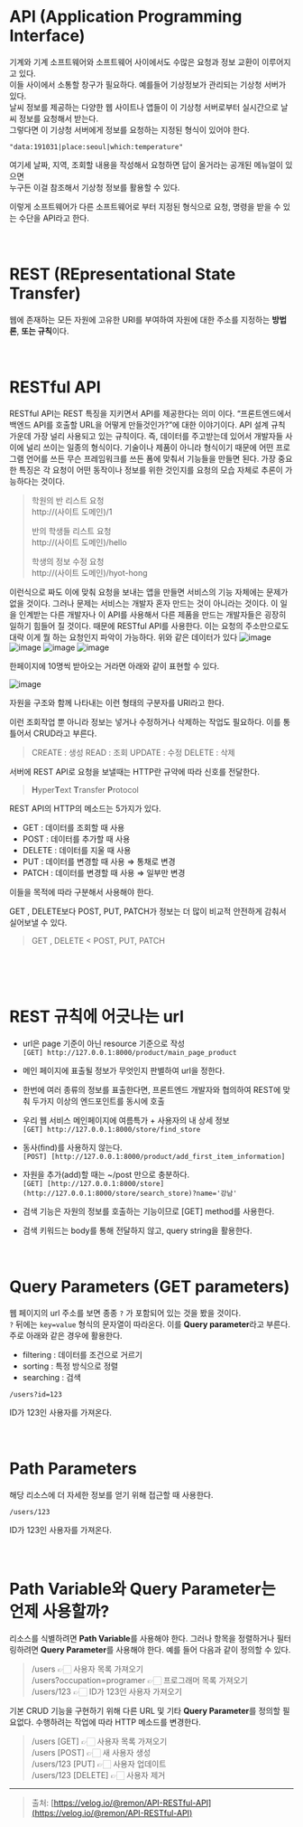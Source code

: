 # API (Application Programming Interface)
기계와 기계 소프트웨어와 소프트웨어 사이에서도 수많은 요청과 정보 교환이 이루어지고 있다.<br>
이들 사이에서 소통할 창구가 필요하다. 예를들어 기상정보가 관리되는 기상청 서버가 있다.<br>
날씨 정보를 제공하는 다양한 웹 사이트나 앱들이 이 기상청 서버로부터 실시간으로 날씨 정보를 요청해서 받는다.<br>
그렇다면 이 기상청 서버에게 정보를 요청하는 지정된 형식이 있어야 한다.

`"data:191031|place:seoul|which:temperature"`

여기세 날짜, 지역, 조회할 내용을 작성해서 요청하면 답이 올거라는 공개된 메뉴얼이 있으면<br>
누구든 이걸 참조해서 기상청 정보를 활용할 수 있다.

이렇게 소프트웨어가 다른 소프트웨어로 부터 지정된 형식으로 요청, 명령을 받을 수 있는 수단을 API라고 한다.<br><br><br>

# REST (REpresentational State Transfer)
웹에 존재하는 모든 자원에 고유한 URI를 부여하여 자원에 대한 주소를 지정하는 **방법론**, **또는 규칙**이다.<br><br><br>

# RESTful API
RESTful API는 REST 특징을 지키면서 API를 제공한다는 의미 이다.
“프론트엔드에서 백엔드 API를 호출할 URL을 어떻게 만들것인가?”에 대한 이야기이다.
API 설계 규칙 가운데 가장 널리 사용되고 있는 규칙이다.
즉, 데이터를 주고받는데 있어서 개발자들 사이에 널리 쓰이는 일종의 형식이다.
기술이나 제품이 아니라 형식이기 때문에 어떤 프로그램 언어를 쓰든 무슨 프레임워크를 쓰든 폼에 맞춰서 기능들을 만들면 된다.
가장 중요한 특징은 각 요청이 어떤 동작이나 정보를 위한 것인지를 요청의 모습 자체로 추론이 가능하다는 것이다.


> 학원의 반 리스트 요청<br>
> http://(사이트 도메인)/1
> 
> 반의 학생들 리스트 요청<br>
> http://(사이트 도메인)/hello
> 
> 학생의 정보 수정 요청<br>
> http://(사이트 도메인)/hyot-hong

이런식으로 짜도 이에 맞춰 요청을 보내는 앱을 만들면 서비스의 기능 자체에는 문제가 없을 것이다. 그러나 문제는 서비스는 개발자 혼자 만드는 것이 아니라는 것이다. 이 일을 인계받는 다른 개발자나 이 API를 사용해서 다른 제품을 만드는 개발자들은 굉장히 일하기 힘들어 질 것이다.
때문에 RESTful API를 사용한다. 이는 요청의 주소만으로도 대략 이게 뭘 하는 요청인지 파악이 가능하다.
위와 같은 데이터가 있다
![image](https://github.com/truenpeace/studyroom/assets/107344551/b134b22f-8d03-4b82-b84a-361aed605294)
![image](https://github.com/truenpeace/studyroom/assets/107344551/657396fd-4d76-443a-bb16-eac6b76640ac)
![image](https://github.com/truenpeace/studyroom/assets/107344551/9113edab-ae78-4f0e-8da5-cbae5c0b418f)
![image](https://github.com/truenpeace/studyroom/assets/107344551/c3071acd-6fa6-43e1-9197-e86d0a02add2)

한페이지에 10명씩 받아오는 거라면 아래와 같이 표현할 수 있다.

![image](https://github.com/truenpeace/studyroom/assets/107344551/d091fc81-acf0-4e1f-a0cc-0e8fa0fab82b)

자원을 구조와 함께 나타내는 이런 형태의 구분자를 URI라고 한다.

이런 조회작업 뿐 아니라 정보는 넣거나 수정하거나 삭제하는 작업도 필요하다.
이를 통틀어서 CRUD라고 부른다.
> CREATE : 생성
> READ : 조회
> UPDATE : 수정
> DELETE : 삭제

서버에 REST API로 요청을 보낼때는 HTTP란 규약에 따라 신호를 전달한다.
> **H**yper**T**ext **T**ransfer **P**rotocol

REST API의 HTTP의 메소드는 5가지가 있다.
* GET : 데이터를 조회할 때 사용
* POST : 데이터를 추가할 때 사용
* DELETE : 데이터를 지울 때 사용
* PUT : 데이터를 변경할 때 사용 ⇒ 통채로 변경
* PATCH : 데이터를 변경할 때 사용 ⇒ 일부만 변경

이들을 목적에 따라 구분해서 사용해야 한다.

GET , DELETE보다 POST, PUT, PATCH가 정보는 더 많이 비교적 안전하게 감춰서 실어보낼 수 있다.
> GET , DELETE < POST, PUT, PATCH

<br><br><br>

# REST 규칙에 어긋나는 url
* url은 page 기준이 아닌 resource 기준으로 작성<br>
`[GET] http://127.0.0.1:8000/product/main_page_product`

* 메인 페이지에 표출될 정보가 무엇인지 판별하여 url을 정한다.
* 한번에 여러 종류의 정보를 표출한다면, 프론트엔드 개발자와 협의하여 REST에 맞춰 두가지 이상의 엔드포인트를 동시에 호출
* 우리 웹 서비스 메인페이지에 여름특가 + 사용자의 내 상세 정보<br>
`[GET] http://127.0.0.1:8000/store/find_store`

* 동사(find)를 사용하지 않는다.<br>
`[POST] [http://127.0.0.1:8000/product/add_first_item_information]`

* 자원을 추가(add)할 때는 ~/post 만으로 충분하다.<br>
`[GET] [http://127.0.0.1:8000/store](http://127.0.0.1:8000/store/search_store)?name='강남'`

* 검색 기능은 자원의 정보를 호출하는 기능이므로 [GET] method를 사용한다.
* 검색 키워드는 body를 통해 전달하지 않고, query string을 활용한다.<br><br><br>

# Query Parameters (GET parameters)
웹 페이지의 url 주소를 보면 종종 `?` 가 포함되어 있는 것을 봤을 것이다.<br>
`?` 뒤에는 `key=value` 형식의 문자열이 따라온다. 이를 **Query parameter**라고 부른다.
주로 아래와 같은 경우에 활용한다.
* filtering : 데이터를 조건으로 거르기
* sorting : 특정 방식으로 정렬
* searching : 검색

`/users?id=123`

ID가 123인 사용자를 가져온다.<br><br><br>

# Path Parameters
해당 리소스에 더 자세한 정보를 얻기 위해 접근할 때 사용한다.

`/users/123`

ID가 123인 사용자를 가져온다.<br><br><br>

# Path Variable와 Query Parameter는 언제 사용할까?
리소스를 식별하려면 **Path Variable**를 사용해야 한다. 그러나 항목을 정렬하거나 필터링하려면 **Query Parameter**를 사용해야 한다.
예를 들어 다음과 같이 정의할 수 있다.
> /users 👉🏻 사용자 목록 가져오기<br>
> /users?occupation=programer 👉🏻 프로그래머 목록 가져오기<br>
> /users/123 👉🏻 ID가 123인 사용자 가져오기

기본 CRUD 기능을 구현하기 위해 다른 URL 및 기타 **Query Parameter**를 정의할 필요없다. 수행하려는 작업에 따라 HTTP 메소드를 변경한다.
> /users [GET] 👉🏻 사용자 목록 가져오기<br>
> /users [POST] 👉🏻 새 사용자 생성<br>
> /users/123 [PUT] 👉🏻 사용자 업데이트<br>
> /users/123 [DELETE] 👉🏻 사용자 제거

---

> 출처: [https://velog.io/@remon/API-RESTful-API](https://velog.io/@remon/API-RESTful-API)
